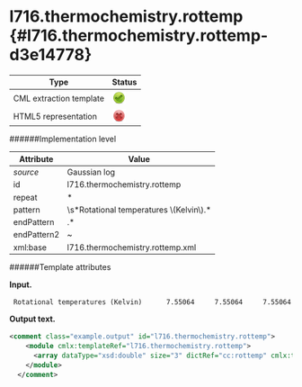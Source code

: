 # l716.thermochemistry.rottemp {#l716.thermochemistry.rottemp-d3e14778}


| Type                                                                                                                                                | Status                                                                                                                                              |
|----|----|
| CML extraction template                                                                                                                             | ![](/imgs/Total.png)                                                                                                                                |
| HTML5 representation                                                                                                                                | ![](/imgs/None.png)                                                                                                                                 |

######Implementation level

| Attribute                                                                                                                                           | Value                                                                                                                                               |
|----|----|
| *source*                                                                                                                                            | Gaussian log                                                                                                                                        |
| id                                                                                                                                                  | l716.thermochemistry.rottemp                                                                                                                        |
| repeat                                                                                                                                              | \*                                                                                                                                                  |
| pattern                                                                                                                                             | \\s\*Rotational temperatures \\(Kelvin\\).\*                                                                                                        |
| endPattern                                                                                                                                          | .\*                                                                                                                                                 |
| endPattern2                                                                                                                                         | \~                                                                                                                                                  |
| xml:base                                                                                                                                            | l716.thermochemistry.rottemp.xml                                                                                                                    |

######Template attributes

**Input.**

     Rotational temperatures (Kelvin)      7.55064     7.55064     7.55064
      

**Output text.**

```xml
<comment class="example.output" id="l716.thermochemistry.rottemp">
    <module cmlx:templateRef="l716.thermochemistry.rottemp">
      <array dataType="xsd:double" size="3" dictRef="cc:rottemp" cmlx:templateRef="rottemp">7.55064 7.55064 7.55064</array>
    </module>
  </comment>
```
